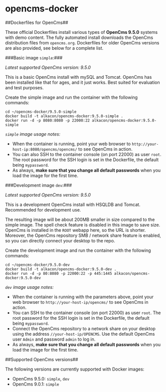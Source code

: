 opencms-docker
==============

##Dockerfiles for OpenCms##

These official Dockerfiles install various types of **OpenCms 9.5.0** systems with demo content. 
The fully automated install downloads the OpenCms distribution files from `opencms.org`.
Dockerfiles for older OpenCms versions are also provided, see below for a complete list.

###Basic image `simple`:###

*Latest supported OpenCms version: 9.5.0*

This is a basic OpenCms install with mySQL and Tomcat. 
OpenCms has been installed like that for ages, and it just works. 
Best suited for evaluation and test purposes.

Create the simple image and run the container with the following commands:

```Shell
cd ~/opencms-docker/9.5.0-simple
docker build -t alkacon/opencms-docker:9.5.0-simple .
docker run -d -p 8080:8080 -p 22000:22 alkacon/opencms-docker:9.5.0-simple
```

*`simple` image usage notes:*

* When the container is running, point your web browser to `http://your-host-ip:8080/opencms/opencms/` to see OpenCms in action. 
* You can also SSH to the container console (on port 22000) as user `root`.
  The root password for the SSH login is set in the Dockerfile, the default being `mypassword`. 
* As always, **make sure that you change all default passwords** when you load the image for the first time.

###Development image `dev`:###

*Latest supported OpenCms version: 9.5.0*

This is a development OpenCms install with HSQLDB and Tomcat. Recommended for development use.
 
The resulting image will be about 200MB smaller in size compared to the simple image.
The spell check feature is disabled in this image to save size.
OpenCms is installed in the `ROOT` webapp here, so the URL is shorter. 
Moreover, the OpenCms repository SMB / network share feature is enabled, so you can directly connect your desktop to the repo.

Create the development image and run the container with the following commands:

```Shell
cd ~/opencms-docker/9.5.0-dev
docker build -t alkacon/opencms-docker:9.5.0-dev .
docker run -d -p 80:8080 -p 22000:22 -p 445:1445 alkacon/opencms-docker:9.5.0-dev
```

*`dev` image usage notes:*

* When the container is running with the parameters above, point your web browser to `http://your-host-ip/opencms/` to see OpenCms in action. 
* You can SSH to the container console (on port 22000) as user `root`.
  The root password for the SSH login is set in the Dockerfile, the default being `mypassword`. 
* Connect the OpenCms repository to a network share on your desktop using the address `//your-host-ip/OPENCMS`.
  Use the default OpenCms user `Admin` and password `admin` to log in.
* As always, **make sure that you change all default passwords** when you load the image for the first time.


##Supported OpenCms versions##

The following versions are currently supported with Docker images:

* OpenCms 9.5.0: `simple`, `dev`
* OpenCms 9.0.1: `simple`

